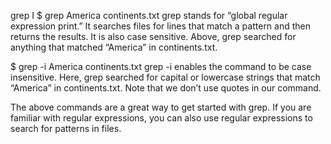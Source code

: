 grep I
$ grep America continents.txt
grep stands for “global regular expression print.” It searches files for lines that match a pattern and then returns the results. It is also case sensitive. Above, grep searched for anything that matched “America” in continents.txt.

$ grep -i America continents.txt
grep -i enables the command to be case insensitive. Here, grep searched for capital or lowercase strings that match “America” in continents.txt. Note that we don’t use quotes in our command.

The above commands are a great way to get started with grep. If you are familiar with regular expressions, you can also use regular expressions to search for patterns in files.
